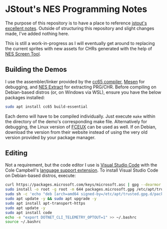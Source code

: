 # JStout's NES Programming Notes

The purpose of this repository is to have a place to reference [jstout's excellent notes][1].  Outside of structuring this repository and slight changes made, I've added nothing here.

This is still a work-in-progress as I will eventually get around to replacing the current sprites with new assets for CHRs generated with the help of [NES Screen Tool][2].

## Building the Demos

I use the assembler/linker provided by the [cc65 compiler][3], [Mesen][6] for debugging, and [NES Extract][7] for extracting PRG/CHR.  Before compiling on Debian-based distros (or, on Windows via WSL), ensure you have the below packages installed:

```bash
sudo apt install cc65 build-essential
```

Each demo will have to be compiled individually.  Just execute `make` within the directory of the demo's corresponding make file.  Alternatively for debugging, the Linux version of [FCEUX][8] can be used as well.  If on Debian, download the version from their website instead of using the very old version provided by your package manager.

## Editing

Not a requirement, but the code editor I use is [Visual Studio Code][4] with the Cole Campbell's [language support extension][5].  To install Visual Studio Code on Debian-based distros, execute:

```bash
curl https://packages.microsoft.com/keys/microsoft.asc | gpg --dearmor > packages.microsoft.gpg
sudo install -o root -g root -m 644 packages.microsoft.gpg /etc/apt/trusted.gpg.d/
sudo sh -c 'echo "deb [arch=amd64 signed-by=/etc/apt/trusted.gpg.d/packages.microsoft.gpg] https://packages.microsoft.com/repos/vscode stable main" > /etc/apt/sources.list.d/vscode.list'
sudo apt update -y && sudo apt upgrade -y
sudo apt install apt-transport-https
sudo apt update -y
sudo apt install code
echo -e "export DOTNET_CLI_TELEMETRY_OPTOUT=1" >> ~/.bashrc
source ~/.bashrc
```

[1]: http://tecmobowl.org/forums/topic/55469-nes-programming-info/
[2]: https://shiru.untergrund.net/software.shtml
[3]: https://cc65.github.io/index.html
[4]: https://code.visualstudio.com
[5]: https://github.com/tlgkccampbell/code-ca65
[6]: https://mesen.ca/
[7]: https://github.com/WillSams/Nes-Extract
[8]: https://ci.appveyor.com/api/projects/zeromus/fceux/artifacts/fceux-2.4.0-amd64.deb?branch=master&job=Ubuntu